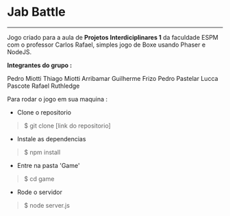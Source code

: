 # Jab Battle

----

Jogo criado para a aula de **Projetos Interdiciplinares 1** da faculdade ESPM com o professor Carlos Rafael, simples jogo de Boxe usando Phaser e NodeJS.


**Integrantes do grupo :**

Pedro Miotti
Thiago Miotti Arribamar
Guilherme Frizo
Pedro Pastelar
Lucca Pascote
Rafael Ruthledge


Para rodar o jogo em sua maquina :

- Clone o repositorio 
>$ git clone [link do repositorio]

- Instale as dependencias 
>$ npm install

- Entre na pasta 'Game'
>$ cd game

- Rode o servidor 
> $ node server.js